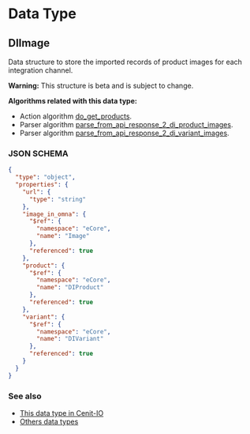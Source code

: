 # Data Type

## DIImage

Data structure to store the imported records of product images for each integration channel.

**Warning:** This structure is beta and is subject to change.

**Algorithms related with this data type:**

* Action algorithm [do_get_products](../action-algorithms/do_get_products.md).
* Parser algorithm [parse_from_api_response_2_di_product_images](../parser-algorithms/parse_from_api_response_2_di_product_images.md).
* Parser algorithm [parse_from_api_response_2_di_variant_images](../parser-algorithms/parse_from_api_response_2_di_variant_images.md).
    
### JSON SCHEMA
```json
{
  "type": "object",
  "properties": {
    "url": {
      "type": "string"
    },
    "image_in_omna": {
      "$ref": {
        "namespace": "eCore",
        "name": "Image"
      },
      "referenced": true
    },
    "product": {
      "$ref": {
        "namespace": "eCore",
        "name": "DIProduct"
      },
      "referenced": true
    },
    "variant": {
      "$ref": {
        "namespace": "eCore",
        "name": "DIVariant"
      },
      "referenced": true
    }
  }
}
```

### See also
* [This data type in Cenit-IO](https://cenit.io/json_data_type?f[name][40703][o]=is&f[name][40703][v]=DIImage&f[namespace][40840][v]=eCore)
* [Others data types](overview?id=DIImage)